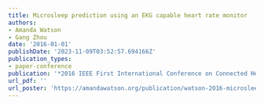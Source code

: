 ```yaml
---
title: Microsleep prediction using an EKG capable heart rate monitor
authors:
- Amanda Watson
- Gang Zhou
date: '2016-01-01'
publishDate: '2023-11-09T03:52:57.694166Z'
publication_types:
- paper-conference
publication: '*2016 IEEE First International Conference on Connected Health: Applications, Systems and Engineering Technologies (CHASE)*'
url_pdf: '' 
url_poster: 'https://amandawatson.org/publication/watson-2016-microsleep/Chase Poster.pdf'
---
```

